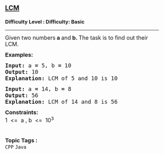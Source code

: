<h2><a href="https://www.geeksforgeeks.org/problems/lcm/1?page=3&difficulty=Basic&status=unsolved,attempted&sortBy=accuracy">LCM</a></h2><h3>Difficulty Level : Difficulty: Basic</h3><hr><div class="problems_problem_content__Xm_eO"><p><span style="font-size: 18px;">Given two numbers<strong>&nbsp;a&nbsp;</strong>and<strong>&nbsp;b. </strong>The task is to find out their LCM.</span></p>
<p><span style="font-size: 18px;"><strong>Examples:</strong></span></p>
<pre><span style="font-size: 18px;"><strong>Input: </strong>a<strong> = </strong>5, b<strong> = </strong>10
<strong>Output: </strong>10
<strong>Explanation: </strong>LCM of 5 and 10 is 10</span></pre>
<pre><span style="font-size: 18px;"><strong>Input: </strong>a<strong> = </strong>14, b<strong> = </strong>8
<strong>Output: </strong>56
<strong>Explanation: </strong>LCM of 14 and 8 is 56</span></pre>
<p><span style="font-size: 18px;"><strong>Constraints:</strong><br>1&nbsp; &lt;=&nbsp; a , b&nbsp; &lt;=&nbsp; 10<sup>3</sup></span></p></div><br><p><span style=font-size:18px><strong>Topic Tags : </strong><br><code>CPP</code>&nbsp;<code>Java</code>&nbsp;